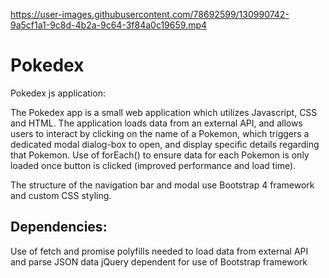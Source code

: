 

https://user-images.githubusercontent.com/78692599/130990742-9a5cf1a1-9c8d-4b2a-9c64-3f84a0c19659.mp4

# Pokedex
Pokedex js application:

The Pokedex app is a small web application which utilizes Javascript, CSS and HTML.
The application loads data from an external API, and allows users to interact by clicking on the name of a Pokemon, 
which triggers a dedicated modal dialog-box to open, and display specific details regarding that Pokemon.
Use of forEach() to ensure data for each Pokemon is only loaded once button is clicked (improved performance and 
load time).

The structure of the navigation bar and modal use Bootstrap 4 framework and custom CSS styling.

## Dependencies:
Use of fetch and promise polyfills needed to load data from external API and parse JSON data
jQuery dependent for use of Bootstrap framework

